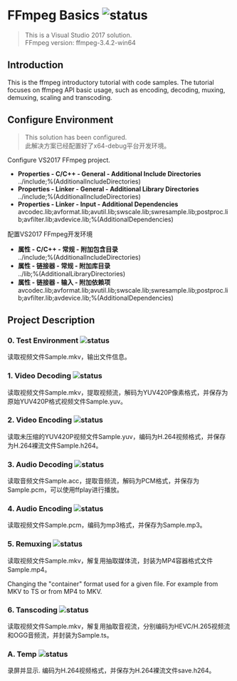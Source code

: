 # FFmpeg Basics  ![status](https://img.shields.io/badge/status-unfinished-red.svg?style=flat)
> This is a Visual Studio 2017 solution.   
> FFmpeg version: ffmpeg-3.4.2-win64   

## Introduction
This is the ffmpeg introductory tutorial with code samples. The tutorial focuses on ffmpeg API basic usage, such as encoding, decoding, muxing, demuxing, scaling and transcoding.
## Configure Environment
> This solution has been configured.  
> 此解决方案已经配置好了x64-debug平台开发环境。

Configure VS2017 FFmpeg project.
- **Properties - C/C++ - General - Additional Include Directories**   
\.\./include;%(AdditionalIncludeDirectories)   
- **Properties - Linker - General - Additional Library Directories**   
\.\./include;%(AdditionalIncludeDirectories)
- **Properties - Linker - Input - Additional Dependencies**   
avcodec.lib;avformat.lib;avutil.lib;swscale.lib;swresample.lib;postproc.lib;avfilter.lib;avdevice.lib;%(AdditionalDependencies)  

配置VS2017 FFmpeg开发环境
- **属性 - C/C++ - 常规 - 附加包含目录**   
\.\./include;%(AdditionalIncludeDirectories)
- **属性 - 链接器 - 常规 - 附加库目录**   
\.\./lib;%(AdditionalLibraryDirectories)
- **属性 - 链接器 - 输入 - 附加依赖项**   
avcodec.lib;avformat.lib;avutil.lib;swscale.lib;swresample.lib;postproc.lib;avfilter.lib;avdevice.lib;%(AdditionalDependencies)   

## Project Description

### 0. Test Environment  ![status](https://img.shields.io/badge/status-completed-brightgreen.svg?style=flat)      
读取视频文件Sample.mkv，输出文件信息。

### 1. Video Decoding    ![status](https://img.shields.io/badge/status-completed-brightgreen.svg?style=flat)    
读取视频文件Sample.mkv，提取视频流，解码为YUV420P像素格式，并保存为原始YUV420P格式视频文件Sample.yuv。   

### 2. Video Encoding    ![status](https://img.shields.io/badge/status-completed-brightgreen.svg?style=flat)    
读取未压缩的YUV420P视频文件Sample.yuv，编码为H.264视频格式，并保存为H.264裸流文件Sample.h264。   

### 3. Audio Decoding    ![status](https://img.shields.io/badge/status-completed-brightgreen.svg?style=flat)    
读取音频文件Sample.acc，提取音频流，解码为PCM格式，并保存为Sample.pcm，可以使用ffplay进行播放。   

### 4. Audio Encoding    ![status](https://img.shields.io/badge/status-completed-brightgreen.svg?style=flat)    
读取视频文件Sample.pcm，编码为mp3格式，并保存为Sample.mp3。   

### 5. Remuxing    ![status](https://img.shields.io/badge/status-completed-brightgreen.svg?style=flat)    
读取视频文件Sample.mkv，解复用抽取媒体流，封装为MP4容器格式文件Sample.mp4。    

Changing the "container" format used for a given file. For example from MKV to TS or from MP4 to MKV.   

### 6. Tanscoding    ![status](https://img.shields.io/badge/status-unfinished-red.svg?style=flat)    
读取视频文件Sample.mkv，解复用抽取音视流，分别编码为HEVC/H.265视频流和OGG音频流，并封装为Sample.ts。   

### A. Temp    ![status](https://img.shields.io/badge/status-unfinished-red.svg?style=flat)    
录屏并显示. 编码为H.264视频格式，并保存为H.264裸流文件save.h264。 
